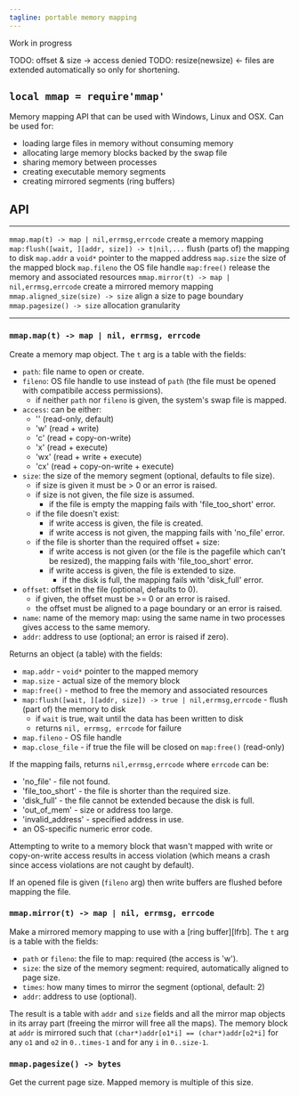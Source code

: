 ```yaml
---
tagline: portable memory mapping
---
```


<warn>Work in progress</warn>

TODO: offset & size -> access denied
TODO: resize(newsize) <- files are extended automatically so only for shortening.


## `local mmap = require'mmap'`

Memory mapping API that can be used with Windows, Linux and OSX.
Can be used for:

  * loading large files in memory without consuming memory
  * allocating large memory blocks backed by the swap file
  * sharing memory between processes
  * creating executable memory segments
  * creating mirrored segments (ring buffers)


## API

----------------------------------------------- ------------------------------
`mmap.map(t) -> map | nil,errmsg,errcode`       create a memory mapping
`map:flush([wait, ][addr, size]) -> t|nil,...`  flush (parts of) the mapping to disk
`map.addr`                                      a `void*` pointer to the mapped address
`map.size`                                      the size of the mapped block
`map.fileno`                                    the OS file handle
`map:free()`                                    release the memory and associated resources
`mmap.mirror(t) -> map | nil,errmsg,errcode`    create a mirrored memory mapping
`mmap.aligned_size(size) -> size`               align a size to page boundary
`mmap.pagesize() -> size`                       allocation granularity
----------------------------------------------- ------------------------------

### `mmap.map(t) -> map | nil, errmsg, errcode`

Create a memory map object. The `t` arg is a table with the fields:

* `path`: file name to open or create.
* `fileno`: OS file handle to use instead of `path` (the file must be opened
	with compatibile access permissions).
	* if neither `path` nor `fileno` is given, the system's swap file is mapped.
* `access`: can be either:
	* '' (read-only, default)
	* 'w' (read + write)
	* 'c' (read + copy-on-write)
	* 'x' (read + execute)
	* 'wx' (read + write + execute)
	* 'cx' (read + copy-on-write + execute)
* `size`: the size of the memory segment (optional, defaults to file size).
	* if size is given it must be > 0 or an error is raised.
	* if size is not given, the file size is assumed.
		* if the file is empty the mapping fails with 'file_too_short' error.
	* if the file doesn't exist:
		* if write access is given, the file is created.
		* if write access is not given, the mapping fails with 'no_file' error.
	* if the file is shorter than the required offset + size:
		* if write access is not given (or the file is the pagefile which
		can't be resized), the mapping fails with 'file_too_short' error.
		* if write access is given, the file is extended to size.
			* if the disk is full, the mapping fails with 'disk_full' error.
* `offset`: offset in the file (optional, defaults to 0).
	* if given, the offset must be >= 0 or an error is raised.
	* the offset must be aligned to a page boundary or an error is raised.
* `name`: name of the memory map: using the same name in two processes gives
access to the same memory.
* `addr`: address to use (optional; an error is raised if zero).

Returns an object (a table) with the fields:

* `map.addr` - `void*` pointer to the mapped memory
* `map.size` - actual size of the memory block
* `map:free()` - method to free the memory and associated resources
* `map:flush([wait, ][addr, size]) -> true | nil,errmsg,errcode` - flush (part of) the memory to disk
	* if `wait` is true, wait until the data has been written to disk
	* returns `nil, errmsg, errcode` for failure
* `map.fileno` - OS file handle
* `map.close_file` - if true the file will be closed on `map:free()` (read-only)

If the mapping fails, returns `nil,errmsg,errcode` where `errcode` can be:

* 'no_file' - file not found.
* 'file_too_short' - the file is shorter than the required size.
* 'disk_full' - the file cannot be extended because the disk is full.
* 'out_of_mem' - size or address too large.
* 'invalid_address' - specified address in use.
* an OS-specific numeric error code.

Attempting to write to a memory block that wasn't mapped with write or
copy-on-write access results in access violation (which means a crash
since access violations are not caught by default).

If an opened file is given (`fileno` arg) then write buffers are flushed
before mapping the file.


### `mmap.mirror(t) -> map | nil, errmsg, errcode`

Make a mirrored memory mapping to use with a [ring buffer][lfrb].
The `t` arg is a table with the fields:

* `path` or `fileno`: the file to map: required (the access is 'w').
* `size`: the size of the memory segment: required, automatically aligned to page size.
* `times`: how many times to mirror the segment (optional, default: 2)
* `addr`: address to use (optional).

The result is a table with `addr` and `size` fields and all the mirror map
objects in its array part (freeing the mirror will free all the maps).
The memory block at `addr` is mirrored such that
`(char*)addr[o1*i] == (char*)addr[o2*i]` for any `o1` and `o2` in
`0..times-1` and for any `i` in `0..size-1`.

### `mmap.pagesize() -> bytes`

Get the current page size. Mapped memory is multiple of this size.
